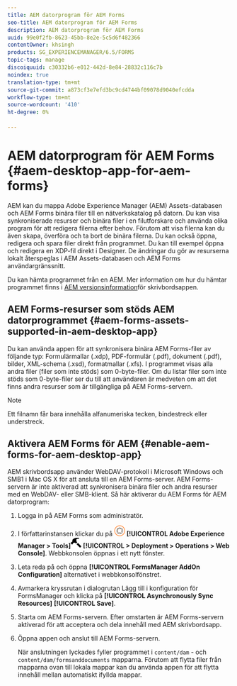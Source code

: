 ```yaml
---
title: AEM datorprogram för AEM Forms
seo-title: AEM datorprogram för AEM Forms
description: AEM datorprogram för AEM Forms
uuid: 99e0f2fb-8623-45bb-8e2e-5c5d6f482366
contentOwner: khsingh
products: SG_EXPERIENCEMANAGER/6.5/FORMS
topic-tags: manage
discoiquuid: c30332b6-e012-442d-8e84-28832c116c7b
noindex: true
translation-type: tm+mt
source-git-commit: a873cf3e7efd3bc9cd4744bf09078d9040efcdda
workflow-type: tm+mt
source-wordcount: '410'
ht-degree: 0%

---
```



# AEM datorprogram för AEM Forms {#aem-desktop-app-for-aem-forms}

AEM kan du mappa Adobe Experience Manager (AEM) Assets-databasen och AEM Forms binära filer till en nätverkskatalog på datorn. Du kan visa synkroniserade resurser och binära filer i en filutforskare och använda olika program för att redigera filerna efter behov. Förutom att visa filerna kan du även skapa, överföra och ta bort de binära filerna. Du kan också öppna, redigera och spara filer direkt från programmet. Du kan till exempel öppna och redigera en XDP-fil direkt i Designer. De ändringar du gör av resurserna lokalt återspeglas i AEM Assets-databasen och AEM Forms användargränssnitt.

Du kan hämta programmet från en AEM. Mer information om hur du hämtar programmet finns i [AEM versionsinformation](https://helpx.adobe.com/experience-manager/desktop-app/release-notes.html)för skrivbordsappen.

## AEM Forms-resurser som stöds AEM datorprogrammet {#aem-forms-assets-supported-in-aem-desktop-app}

Du kan använda appen för att synkronisera binära AEM Forms-filer av följande typ: Formulärmallar (.xdp), PDF-formulär (.pdf), dokument (.pdf), bilder, XML-schema (.xsd), formatmallar (.xfs). I programmet visas alla andra filer (filer som inte stöds) som 0-byte-filer. Om du listar filer som inte stöds som 0-byte-filer ser du till att användaren är medveten om att det finns andra resurser som är tillgängliga på AEM Forms-servern.

>[!NOTE]
>
>Ett filnamn får bara innehålla alfanumeriska tecken, bindestreck eller understreck.

## Aktivera AEM Forms för AEM {#enable-aem-forms-for-aem-desktop-app}

AEM skrivbordsapp använder WebDAV-protokoll i Microsoft Windows och SMB1 i Mac OS X för att ansluta till en AEM Forms-server. AEM Forms-servern är inte aktiverad att synkronisera binära filer och andra resurser med en WebDAV- eller SMB-klient. Så här aktiverar du AEM Forms för AEM datorprogram:

1. Logga in på AEM Forms som administratör.
1. I författarinstansen klickar du på ![adobeexperienceManager](assets/adobeexperiencemanager.png) **[!UICONTROL Adobe Experience Manager > Tools]**![ hammer](assets/hammer.png) **[!UICONTROL > Deployment > Operations > Web Console]**. Webbkonsolen öppnas i ett nytt fönster.
1. Leta reda på och öppna **[!UICONTROL FormsManager AddOn Configuration]** alternativet i webbkonsolfönstret.
1. Avmarkera kryssrutan i dialogrutan Lägg till i konfiguration för FormsManager och klicka på **[!UICONTROL Asynchronously Sync Resources]** **[!UICONTROL Save]**.
1. Starta om AEM Forms-servern. Efter omstarten är AEM Forms-servern aktiverad för att acceptera och dela innehåll med AEM skrivbordsapp.
1. Öppna appen och anslut till AEM Forms-servern.

   När anslutningen lyckades fyller programmet i `content/dam` - och `content/dam/formsanddocuments` mapparna. Förutom att flytta filer från mapparna ovan till lokala mappar kan du använda appen för att flytta innehåll mellan automatiskt ifyllda mappar.

